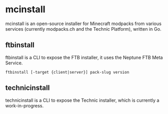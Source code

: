 mcinstall
=========

mcinstall is an open-source installer for Minecraft modpacks from various
services (currently modpacks.ch and the Technic Platform), written in Go.

## ftbinstall

ftbinstall is a CLI to expose the FTB installer, it uses the Neptune FTB
Meta Service.

```
ftbinstall [-target {client|server}] pack-slug version
```

## technicinstall

technicinstall is a CLI to expose the Technic installer, which is currently
a work-in-progress.

